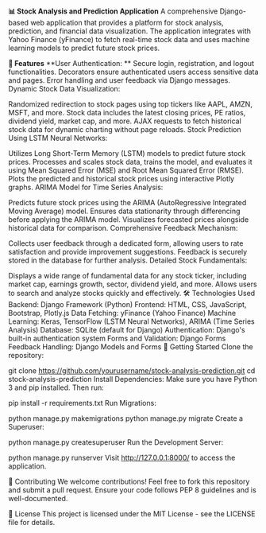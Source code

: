 **📊 Stock Analysis and Prediction Application**
A comprehensive Django-based web application that provides a platform for stock analysis, prediction, and financial data visualization. The application integrates with Yahoo Finance (yFinance) to fetch real-time stock data and uses machine learning models to predict future stock prices.

**🌟 Features**
**User Authentication:
**
Secure login, registration, and logout functionalities.
Decorators ensure authenticated users access sensitive data and pages.
Error handling and user feedback via Django messages.
Dynamic Stock Data Visualization:

Randomized redirection to stock pages using top tickers like AAPL, AMZN, MSFT, and more.
Stock data includes the latest closing prices, PE ratios, dividend yield, market cap, and more.
AJAX requests to fetch historical stock data for dynamic charting without page reloads.
Stock Prediction Using LSTM Neural Networks:

Utilizes Long Short-Term Memory (LSTM) models to predict future stock prices.
Processes and scales stock data, trains the model, and evaluates it using Mean Squared Error (MSE) and Root Mean Squared Error (RMSE).
Plots the predicted and historical stock prices using interactive Plotly graphs.
ARIMA Model for Time Series Analysis:

Predicts future stock prices using the ARIMA (AutoRegressive Integrated Moving Average) model.
Ensures data stationarity through differencing before applying the ARIMA model.
Visualizes forecasted prices alongside historical data for comparison.
Comprehensive Feedback Mechanism:

Collects user feedback through a dedicated form, allowing users to rate satisfaction and provide improvement suggestions.
Feedback is securely stored in the database for further analysis.
Detailed Stock Fundamentals:

Displays a wide range of fundamental data for any stock ticker, including market cap, earnings growth, sector, dividend yield, and more.
Allows users to search and analyze stocks quickly and effectively.
🛠️ Technologies Used
Backend: Django Framework (Python)
Frontend: HTML, CSS, JavaScript, Bootstrap, Plotly.js
Data Fetching: yFinance (Yahoo Finance)
Machine Learning: Keras, TensorFlow (LSTM Neural Networks), ARIMA (Time Series Analysis)
Database: SQLite (default for Django)
Authentication: Django's built-in authentication system
Forms and Validation: Django Forms
Feedback Handling: Django Models and Forms
🚀 Getting Started
Clone the repository:


git clone https://github.com/yourusername/stock-analysis-prediction.git
cd stock-analysis-prediction
Install Dependencies: Make sure you have Python 3 and pip installed. Then run:


pip install -r requirements.txt
Run Migrations:


python manage.py makemigrations
python manage.py migrate
Create a Superuser:

python manage.py createsuperuser
Run the Development Server:

python manage.py runserver
Visit http://127.0.0.1:8000/ to access the application.


🤝 Contributing
We welcome contributions! Feel free to fork this repository and submit a pull request. Ensure your code follows PEP 8 guidelines and is well-documented.

📜 License
This project is licensed under the MIT License - see the LICENSE file for details.

